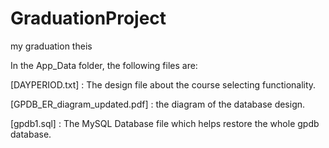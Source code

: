 # GraduationProject
my graduation theis

In the App_Data folder, the following files are:

[DAYPERIOD.txt] : The design file about the course selecting functionality.

[GPDB_ER_diagram_updated.pdf] : the diagram of the database design.

[gpdb1.sql] : The MySQL Database file which helps restore the whole gpdb database.
